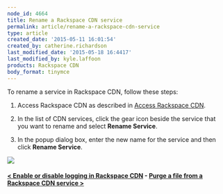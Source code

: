 ```yaml
---
node_id: 4664
title: Rename a Rackspace CDN service
permalink: article/rename-a-rackspace-cdn-service
type: article
created_date: '2015-05-11 16:01:54'
created_by: catherine.richardson
last_modified_date: '2015-05-18 16:4417'
last_modified_by: kyle.laffoon
products: Rackspace CDN
body_format: tinymce
---
```


To rename a service in Rackspace CDN, follow these steps:

1. Access Rackspace CDN as described in [Access Rackspace
CDN](https://www.rackspace.com/knowledge_center/article/access-rackspace-cdn).

2. In the list of CDN services, click the gear icon beside the service
that you want to rename and select **Rename Service**.

3. In the popup dialog box, enter the new name for the service and then
click **Rename Service**.

![](/knowledge_center/sites/default/files/field/image/RenameService.png)

 

#### [\< Enable or disable logging in Rackspace CDN](https://www.rackspace.com/knowledge_center/article/enable-or-disable-logging-in-rackspace-cdn)    -    [Purge a file from a Rackspace CDN service \>](https://www.rackspace.com/knowledge_center/article/purge-a-file-from-a-rackspace-cdn-service)

 

 

 

 

